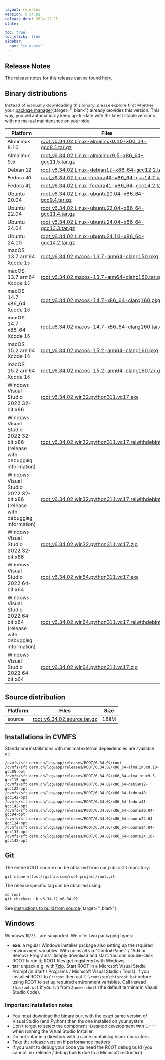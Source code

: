 ```yaml
---
layout: releases
version: 6.34.02
release_date: 2024-12-15
state:

toc: true
toc_sticky: true
sidebar:
  nav: "releases"
---
```



## Release Notes

The release notes for this release can be found [here](https://root.cern/doc/v634/release-notes.html#release-6.34.02).

## Binary distributions

Instead of manually downloading this binary, please explore first whether your [package manager](../../install/#install-via-a-package-manager){:target="\_blank"} already provides this version.
This way, you will automatically keep up-to-date with the latest stable versions with no manual maintenance on your side.

| Platform       | Files | Size |
|-----------|-------|-----|
| Almalinux 8.10 | [root_v6.34.02.Linux-almalinux8.10-x86_64-gcc8.5.tar.gz](https://root.cern/download/root_v6.34.02.Linux-almalinux8.10-x86_64-gcc8.5.tar.gz) | 278M |
| Almalinux 9.5 | [root_v6.34.02.Linux-almalinux9.5-x86_64-gcc11.5.tar.gz](https://root.cern/download/root_v6.34.02.Linux-almalinux9.5-x86_64-gcc11.5.tar.gz) | 297M |
| Debian 12 | [root_v6.34.02.Linux-debian12-x86_64-gcc12.2.tar.gz](https://root.cern/download/root_v6.34.02.Linux-debian12-x86_64-gcc12.2.tar.gz) | 284M |
| Fedora 40 | [root_v6.34.02.Linux-fedora40-x86_64-gcc14.2.tar.gz](https://root.cern/download/root_v6.34.02.Linux-fedora40-x86_64-gcc14.2.tar.gz) | 304M |
| Fedora 41 | [root_v6.34.02.Linux-fedora41-x86_64-gcc14.2.tar.gz](https://root.cern/download/root_v6.34.02.Linux-fedora41-x86_64-gcc14.2.tar.gz) | 294M |
| Ubuntu 20.04 | [root_v6.34.02.Linux-ubuntu20.04-x86_64-gcc9.4.tar.gz](https://root.cern/download/root_v6.34.02.Linux-ubuntu20.04-x86_64-gcc9.4.tar.gz) | 288M |
| Ubuntu 22.04 | [root_v6.34.02.Linux-ubuntu22.04-x86_64-gcc11.4.tar.gz](https://root.cern/download/root_v6.34.02.Linux-ubuntu22.04-x86_64-gcc11.4.tar.gz) | 287M |
| Ubuntu 24.04 | [root_v6.34.02.Linux-ubuntu24.04-x86_64-gcc13.3.tar.gz](https://root.cern/download/root_v6.34.02.Linux-ubuntu24.04-x86_64-gcc13.3.tar.gz) | 285M |
| Ubuntu 24.10 | [root_v6.34.02.Linux-ubuntu24.10-x86_64-gcc14.2.tar.gz](https://root.cern/download/root_v6.34.02.Linux-ubuntu24.10-x86_64-gcc14.2.tar.gz) | 287M |
| macOS 13.7 arm64 Xcode 15 | [root_v6.34.02.macos-13.7-arm64-clang150.pkg](https://root.cern/download/root_v6.34.02.macos-13.7-arm64-clang150.pkg) | 414M |
| macOS 13.7 arm64 Xcode 15 | [root_v6.34.02.macos-13.7-arm64-clang150.tar.gz](https://root.cern/download/root_v6.34.02.macos-13.7-arm64-clang150.tar.gz) | 270M |
| macOS 14.7 x86_64 Xcode 16 | [root_v6.34.02.macos-14.7-x86_64-clang160.pkg](https://root.cern/download/root_v6.34.02.macos-14.7-x86_64-clang160.pkg) | 445M |
| macOS 14.7 x86_64 Xcode 16 | [root_v6.34.02.macos-14.7-x86_64-clang160.tar.gz](https://root.cern/download/root_v6.34.02.macos-14.7-x86_64-clang160.tar.gz) | 293M |
| macOS 15.2 arm64 Xcode 16 | [root_v6.34.02.macos-15.2-arm64-clang160.pkg](https://root.cern/download/root_v6.34.02.macos-15.2-arm64-clang160.pkg) | 434M |
| macOS 15.2 arm64 Xcode 16 | [root_v6.34.02.macos-15.2-arm64-clang160.tar.gz](https://root.cern/download/root_v6.34.02.macos-15.2-arm64-clang160.tar.gz) | 284M |
| Windows Visual Studio 2022 32-bit x86 | [root_v6.34.02.win32.python311.vc17.exe](https://root.cern/download/root_v6.34.02.win32.python311.vc17.exe) | 122M |
| Windows Visual Studio 2022 32-bit x86 (release with debugging information) | [root_v6.34.02.win32.python311.vc17.relwithdebinfo.exe](https://root.cern/download/root_v6.34.02.win32.python311.vc17.relwithdebinfo.exe) | 490M |
| Windows Visual Studio 2022 32-bit x86 (release with debugging information) | [root_v6.34.02.win32.python311.vc17.relwithdebinfo.zip](https://root.cern/download/root_v6.34.02.win32.python311.vc17.relwithdebinfo.zip) | 957M |
| Windows Visual Studio 2022 32-bit x86 | [root_v6.34.02.win32.python311.vc17.zip](https://root.cern/download/root_v6.34.02.win32.python311.vc17.zip) | 166M |
| Windows Visual Studio 2022 64-bit x64 | [root_v6.34.02.win64.python311.vc17.exe](https://root.cern/download/root_v6.34.02.win64.python311.vc17.exe) | 126M |
| Windows Visual Studio 2022 64-bit x64 (release with debugging information) | [root_v6.34.02.win64.python311.vc17.relwithdebinfo.exe](https://root.cern/download/root_v6.34.02.win64.python311.vc17.relwithdebinfo.exe) | 498M |
| Windows Visual Studio 2022 64-bit x64 | [root_v6.34.02.win64.python311.vc17.zip](https://root.cern/download/root_v6.34.02.win64.python311.vc17.zip) | 173M |

## Source distribution

| Platform       | Files | Size |
|-----------|-------|-----|
| source | [root_v6.34.02.source.tar.gz](https://root.cern/download/root_v6.34.02.source.tar.gz) | 188M |


## Installations in CVMFS

Standalone installations with minimal external dependencies are available at:
~~~
/cvmfs/sft.cern.ch/lcg/app/releases/ROOT/6.34.02/root
/cvmfs/sft.cern.ch/lcg/app/releases/ROOT/6.34.02/x86_64-almalinux8.10-gcc85-opt
/cvmfs/sft.cern.ch/lcg/app/releases/ROOT/6.34.02/x86_64-almalinux9.5-gcc115-opt
/cvmfs/sft.cern.ch/lcg/app/releases/ROOT/6.34.02/x86_64-debian12-gcc122-opt
/cvmfs/sft.cern.ch/lcg/app/releases/ROOT/6.34.02/x86_64-fedora40-gcc142-opt
/cvmfs/sft.cern.ch/lcg/app/releases/ROOT/6.34.02/x86_64-fedora41-gcc142-opt
/cvmfs/sft.cern.ch/lcg/app/releases/ROOT/6.34.02/x86_64-ubuntu20.04-gcc94-opt
/cvmfs/sft.cern.ch/lcg/app/releases/ROOT/6.34.02/x86_64-ubuntu22.04-gcc114-opt
/cvmfs/sft.cern.ch/lcg/app/releases/ROOT/6.34.02/x86_64-ubuntu24.04-gcc133-opt
/cvmfs/sft.cern.ch/lcg/app/releases/ROOT/6.34.02/x86_64-ubuntu24.10-gcc142-opt
~~~


## Git

The entire ROOT source can be obtained from our public Git repository:

~~~
git clone https://github.com/root-project/root.git
~~~
The release specific tag can be obtained using:
~~~
cd root
git checkout -b v6-34-02 v6-34-02
~~~

See [instructions to build from source](../../install/#build-from-source){:target="\_blank"}.

## Windows

Windows 10/7/... are supported. We offer two packaging types:

 * **exe**: a regular Windows installer package also setting up the required environment variables. With uninstall via "Control Panel" / "Add or Remove Programs". Simply download and start. You can double-click ROOT to run it; ROOT files get registered with Windows.
 * **tar**: unpack e.g. with [7zip](https://www.7-zip.org). Start ROOT in a Microsoft Visual Studio Prompt (in Start / Programs / Microsoft Visual Studio / Tools). If you installed ROOT to `C:\root` then call `C:\root\bin\thisroot.bat` before using ROOT to set up required environment variables. Call instead `thisroot.ps1` if you run from a `powershell` (the default terminal in Visual Studio Code).

### Important installation notes

 * You must download the binary built with the exact same version of Visual Studio (and Python) than the one installed on your system.
 * Don't forget to select the component “Desktop development with C++" when running the Visual Studio Installer.
 * Do not untar in a directory with a name containing blank characters.
 * Take the release version if performance matters.
 * If you want to debug your code you need the ROOT debug build (you cannot mix release / debug builds due to a Microsoft restriction).
